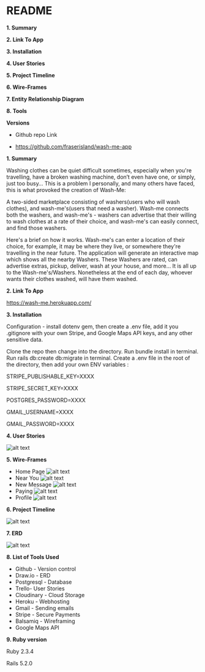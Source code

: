 # README

**1. Summary**

**2. Link To App**

**3. Installation**

**4. User Stories**

**5. Project Timeline**

**6. Wire-Frames**

**7. Entity Relationship Diagram**

**8. Tools**

**Versions**

* Github repo Link

* https://github.com/fraserisland/wash-me-app

**1. Summary**

  Washing clothes can be quiet difficult sometimes, especially when you're travelling, have a broken washing machine, don’t even have one, or simply, just too busy… This is a problem I personally, and many others have faced,  this is what provoked the creation of Wash-Me:

  A two-sided marketplace consisting of washers(users who will wash clothes), and wash-me's(users that need a washer).  Wash-me connects both the washers, and wash-me's - washers can advertise that their willing to wash clothes at a rate of their choice, and wash-me's can easily connect, and find those washers.

  Here's a brief on how it works. Wash-me's can enter a location of their choice, for example, it may be where they live, or somewhere they're travelling in the near future. The application will generate an interactive map which shows all the nearby Washers. These Washers are rated, can advertise extras, pickup, deliver, wash at your house, and more… It is all up to the Wash-me's/Washers. Nonetheless at the end of each day, whoever wants their clothes washed, will have them washed.

**2. Link To App**

  https://wash-me.herokuapp.com/

**3. Installation**

  Configuration - install dotenv gem, then create a .env file, add it you .gitignore with your own Stripe, and Google Maps API keys, and any other sensitive data.

  Clone the repo then change into the directory.
  Run bundle install in terminal.
  Run rails db:create db:migrate in terminal.
  Create a .env file in the root of the directory, then add your own ENV variables :

  STRIPE_PUBLISHABLE_KEY=XXXX

  STRIPE_SECRET_KEY=XXXX

  POSTGRES_PASSWORD=XXXX

  GMAIL_USERNAME=XXXX

  GMAIL_PASSWORD=XXXX

**4. User Stories**

![alt text](https://github.com/fraserisland/wash-me-app/blob/master/app/wireframes/trello.png)

**5. Wire-Frames**
* Home Page
![alt text](https://github.com/fraserisland/wash-me-app/blob/master/app/wireframes/Home.png)
* Near You
![alt text](https://github.com/fraserisland/wash-me-app/blob/master/app/wireframes/Near-you.png)
* New Message
![alt text](https://github.com/fraserisland/wash-me-app/blob/master/app/wireframes/New-message.png)
* Paying
![alt text](https://github.com/fraserisland/wash-me-app/blob/master/app/wireframes/Paying.png)
* Profile
![alt text](https://github.com/fraserisland/wash-me-app/blob/master/app/wireframes/Profile.png)

**6. Project Timeline**

![alt text](https://github.com/fraserisland/wash-me-app/blob/master/app/wireframes/Gant-chart.erd.png)

**7. ERD**

![alt text](https://github.com/fraserisland/wash-me-app/blob/master/app/wireframes/erd.png)

**8. List of Tools Used**

* Github - Version control
* Draw.io - ERD
* Postgresql - Database
* Trello- User Stories
* Cloudinary - Cloud Storage
* Heroku - Webhosting
* Gmail - Sending emails
* Stripe - Secure Payments
* Balsamiq - Wireframing
* Google Maps API


**9. Ruby version**

  Ruby 2.3.4

  Rails 5.2.0
